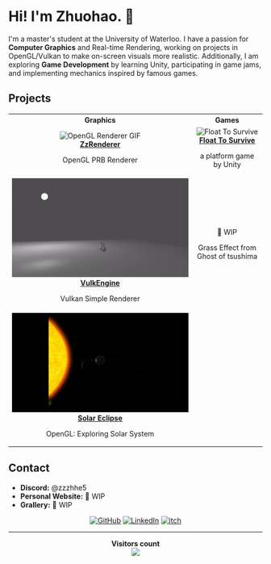 # Hi! I'm Zhuohao. 👋

I'm a master's student at the University of Waterloo. I have a passion for **Computer Graphics** and Real-time Rendering, working on projects in OpenGL/Vulkan to make on-screen visuals more realistic. Additionally, I am exploring **Game Development** by learning Unity, participating in game jams, and implementing mechanics inspired by famous games.

## Projects

<table>
  <tr>
    <th><strong>Graphics</strong></th>
    <th><strong>Games</strong></th>
  </tr>
  <tr>
    <td>
      <center><img src="Assets/ZzRenderer.gif" alt="OpenGL Renderer GIF" style="width:100%;"/>
      <br>
      <b><a href="https://github.com/ZzzhHe/ZzRenderer">ZzRenderer</a></b>
      <p>OpenGL PRB Renderer</p></center>
    </td>
    <td>
      <center><img src="Assets/FloatToSurvive.gif" alt="Float To Survive" style="width:100%;"/>
      <br>
      <b><a href="https://howhao.itch.io/float-to-survive">Float To Survive</a></b><p>a platform game by Unity</p></center>
    </td>
  </tr>
  <tr>
    <td>
      <img src="Assets/VulkEngine.gif" alt="Vulkan Renderer GIF" style="width:100%;"/>
      <br>
      <center><b><a href="https://github.com/ZzzhHe/VulkEngine">VulkEngine</a></b><p>Vulkan Simple Renderer</p></center>
    </td>
    <td>
      <center>
      <!-- <h4><a href="https://github.com/yourusername/mechanics-demo">Mechanics Demo</a></h4> -->
      <p>🚧 WIP </p>
      <p>Grass Effect from Ghost of tsushima</p>
      </center>
    </td>
  </tr>
  <tr>
    <td>
      <center><img src="Assets/SolarSystem.gif" alt="Solar System GIF" style="width:100%;"/>
      <br>
      <b><a href="https://github.com/ZzzhHe/SolarSystem">Solar Eclipse</a></b><p>OpenGL: Exploring Solar System</p></center>
    </td>
    <td>
      <center>
    </td>
  </tr>
</table>



## Contact

- **Discord:** @zzzhhe5
- **Personal Website:** 🚧 WIP
- **Grallery:** 🚧 WIP

<p align="center">
  <a href="https://github.com/ZzzhHe">
    <picture>
      <source media="(prefers-color-scheme: dark)" srcset="https://cdn.simpleicons.org/github/white">
      <img alt="GitHub" title="GitHub" height="48" width="48" src="https://cdn.simpleicons.org/github"></picture></a>
  <a href="https://www.linkedin.com/in/zhuohao-he-5087392a7">
    <img alt="LinkedIn" title="LinkedIn" height="48" width="48" src="https://cdn.simpleicons.org/linkedin"></a>
  <a href="https://howhao.itch.io/">
    <img alt="itch" title="itch" height="48" width="48" src="https://cdn.simpleicons.org/itchdotio"></a>
</p>


---

<p align="center"> 
  <b>Visitors count</b><br>
  <img src="https://profile-counter.glitch.me/ZzzhHe/count.svg" />
</p>
